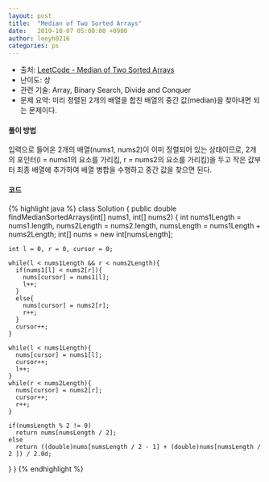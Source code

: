 ```yaml
---
layout: post
title:  "Median of Two Sorted Arrays"
date:   2019-10-07 05:00:00 +0900
author: leeyh0216
categories: ps
---
```


- 출처: [LeetCode - Median of Two Sorted Arrays](https://leetcode.com/problems/median-of-two-sorted-arrays/)
- 난이도: 상
- 관련 기술: Array, Binary Search, Divide and Conquer
- 문제 요약: 미리 정렬된 2개의 배열을 합친 배열의 중간 값(median)을 찾아내면 되는 문제이다.

#### 풀이 방법

입력으로 들어온 2개의 배열(nums1, nums2)이 이미 정렬되어 있는 상태이므로, 2개의 포인터(l = nums1의 요소를 가리킴, r = nums2의 요소를 가리킴)을 두고 작은 값부터 최종 배열에 추가하여 배열 병합을 수행하고 중간 값을 찾으면 된다.

#### 코드

{% highlight java %}
class Solution {
    public double findMedianSortedArrays(int[] nums1, int[] nums2) {
    int nums1Length = nums1.length, nums2Length = nums2.length, numsLength = nums1Length + nums2Length;
    int[] nums = new int[numsLength];
    
    int l = 0, r = 0, cursor = 0;
    
    while(l < nums1Length && r < nums2Length){
      if(nums1[l] < nums2[r]){
        nums[cursor] = nums1[l];
        l++;
      }
      else{
        nums[cursor] = nums2[r];
        r++;
      }
      cursor++;
    }
    
    while(l < nums1Length){
      nums[cursor] = nums1[l];
      cursor++;
      l++;
    }
    while(r < nums2Length){
      nums[cursor] = nums2[r];
      cursor++;
      r++;
    }
    
    if(numsLength % 2 != 0)
      return nums[numsLength / 2];
    else
      return ((double)nums[numsLength / 2 - 1] + (double)nums[numsLength / 2 ]) / 2.0d;
  }
}
{% endhighlight %}